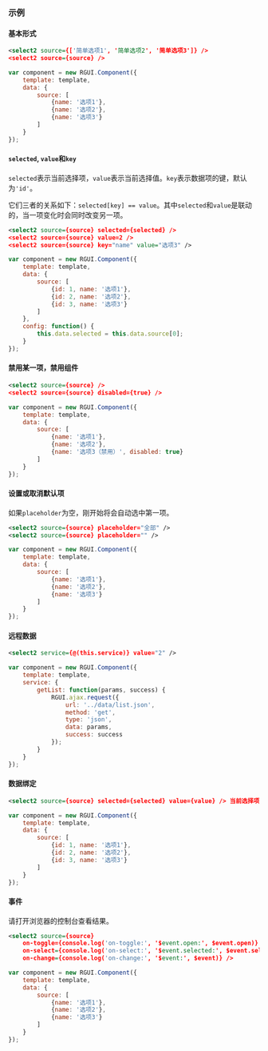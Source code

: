 ### 示例

#### 基本形式

<div class="m-example"></div>

```xml
<select2 source={['简单选项1', '简单选项2', '简单选项3']} />
<select2 source={source} />
```

```javascript
var component = new RGUI.Component({
    template: template,
    data: {
        source: [
            {name: '选项1'},
            {name: '选项2'},
            {name: '选项3'}
        ]
    }
});
```

#### `selected`, `value`和`key`

`selected`表示当前选择项，`value`表示当前选择值。`key`表示数据项的键，默认为`'id'`。

它们三者的关系如下：`selected[key] == value`。其中`selected`和`value`是联动的，当一项变化时会同时改变另一项。

<div class="m-example"></div>

```xml
<select2 source={source} selected={selected} />
<select2 source={source} value=2 />
<select2 source={source} key="name" value="选项3" />
```

```javascript
var component = new RGUI.Component({
    template: template,
    data: {
        source: [
            {id: 1, name: '选项1'},
            {id: 2, name: '选项2'},
            {id: 3, name: '选项3'}
        ]
    },
    config: function() {
        this.data.selected = this.data.source[0];
    }
});
```

#### 禁用某一项，禁用组件

<div class="m-example"></div>

```xml
<select2 source={source} />
<select2 source={source} disabled={true} />
```

```javascript
var component = new RGUI.Component({
    template: template,
    data: {
        source: [
            {name: '选项1'},
            {name: '选项2'},
            {name: '选项3（禁用）', disabled: true}
        ]
    }
});
```

#### 设置或取消默认项

如果`placeholder`为空，刚开始将会自动选中第一项。

<div class="m-example"></div>

```xml
<select2 source={source} placeholder="全部" />
<select2 source={source} placeholder="" />
```

```javascript
var component = new RGUI.Component({
    template: template,
    data: {
        source: [
            {name: '选项1'},
            {name: '选项2'},
            {name: '选项3'}
        ]
    }
});
```

#### 远程数据

<div class="m-example"></div>

```xml
<select2 service={@(this.service)} value="2" />
```

```javascript
var component = new RGUI.Component({
    template: template,
    service: {
        getList: function(params, success) {
            RGUI.ajax.request({
                url: '../data/list.json',
                method: 'get',
                type: 'json',
                data: params,
                success: success
            });
        }
    }
});
```

#### 数据绑定

<div class="m-example"></div>

```xml
<select2 source={source} selected={selected} value={value} /> 当前选择项：{selected ? selected.name : 'null'}，当前选择值：{value || 'null'}
```

```javascript
var component = new RGUI.Component({
    template: template,
    data: {
        source: [
            {id: 1, name: '选项1'},
            {id: 2, name: '选项2'},
            {id: 3, name: '选项3'}
        ]
    }
});
```

#### 事件

请打开浏览器的控制台查看结果。

<div class="m-example"></div>

```xml
<select2 source={source}
    on-toggle={console.log('on-toggle:', '$event.open:', $event.open)}
    on-select={console.log('on-select:', '$event.selected:', $event.selected)}
    on-change={console.log('on-change:', '$event:', $event)} />
```

```javascript
var component = new RGUI.Component({
    template: template,
    data: {
        source: [
            {name: '选项1'},
            {name: '选项2'},
            {name: '选项3'}
        ]
    }
});
```


<!-- #### Test

<!- div class="m-example"></div>

```! xml
<select2 source={['很长很高很长很高很长很高的选择项', '很长很高很长很高很长很高的选择项', '很长很高很长很高很长很高的选择项', '很长很高很长很高很长很高的选择项', '很长很高很长很高很长很高的选择项', '很长很高很长很高很长很高的选择项', '很长很高很长很高很长很高的选择项', '很长很高很长很高很长很高的选择项', '很长很高很长很高很长很高的选择项', '很长很高很长很高很长很高的选择项', '很长很高很长很高很长很高的选择项', '很长很高很长很高很长很高的选择项']} />
``` -->